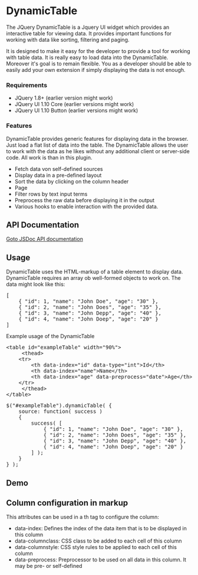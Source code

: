 DynamicTable
============

The JQuery DynamicTable is a Jquery UI widget which provides an interactive table for viewing data.
It provides important functions for working with data like sorting, filtering and paging. 

It is designed to make it easy for the developer to provide a tool for working with table data. It is really easy to load data into the DynamicTable. Moreover it's goal is to remain flexible. You as a developer should be able to easily add your own extension if simply displaying the data is not enough.

### Requirements

- JQuery 1.8+ (earlier version might work)
- JQuery UI 1.10 Core (earlier versions might work)
- JQuery UI 1.10 Button  (earlier versions might work)

### Features

DynamicTable provides generic features for displaying data in the browser. Just load a flat list of data into the table. The DynamicTable allows the user to work with the data as he likes without any additional client or server-side code. All work is than in this plugin.

- Fetch data von self-defined sources
- Display data in a pre-defined layout
- Sort the data by clicking on the column header
- Page 
- Filter rows by text input terms
- Preprocess the raw data before displaying it in the output
- Various hooks to enable interaction with the provided data.

## API Documentation

<a href="http://bjoernruberg.github.io/DynamicTable/src/out/custom.dynamicTable.html">Goto JSDoc API documentation</a>

## Usage

DynamicTable uses the HTML-markup of a table element to display data. DynamicTable requires an array ob well-formed objects to work on. The data might look like this:

<pre>
[
	{ "id": 1, "name": "John Doe", "age": "30" },
	{ "id": 2, "name": "John Does", "age": "35" },
	{ "id": 3, "name": "John Depp", "age": "40" },
	{ "id": 4, "name": "John Doep", "age": "20" }
]
</pre>

Example usage of the DynamicTable
<pre>
&lt;table id=&quot;exampleTable&quot; width=&quot;90%&quot;&gt;
     &lt;thead&gt;
	&lt;tr&gt;
	    &lt;th data-index=&quot;id&quot; data-type=&quot;int&quot;&gt;Id&lt;/th&gt;
	    &lt;th data-index=&quot;name&quot;&gt;Name&lt;/th&gt;
	    &lt;th data-index=&quot;age&quot; data-preprocess=&quot;date&quot;&gt;Age&lt;/th&gt;
	&lt;/tr&gt;
     &lt;/thead&gt;
&lt;/table&gt;	
</pre>

<pre>
$("#exampleTable").dynamicTable( {
	source: function( success )
	{
		success( [
			{ "id": 1, "name": "John Doe", "age": "30" },
			{ "id": 2, "name": "John Does", "age": "35" },
			{ "id": 3, "name": "John Depp", "age": "40" },
			{ "id": 4, "name": "John Doep", "age": "20" }
		] );
	}
} );
</pre>

## Demo

<link href="lib/jquery-ui-1.10.3.core.css" rel="stylesheet" type="text/css" />
<link href="lib/jquery-ui-1.10.3.button.css" rel="stylesheet" type="text/css" />
<link href="src/jquery.dynamictable.css" rel="stylesheet" type="text/css" />
<script src="lib/jquery-2.0.3.js"></script>
<script src="lib/jquery-ui-1.10.3.core.js"></script>
<script src="lib/jquery-ui-1.10.3.button.js"></script>
<script src="src/jquery.dynamictable.js"></script>

## Column configuration in markup

This attributes can be used in a th tag to configure the column:
- data-index: Defines the index of the data item that is to be displayed in this column
- data-columnclass: CSS class to be added to each cell of this column
- data-columnstyle: CSS style rules to be applied to each cell of this column
- data-preprocess: Preprocessor to be used on all data in this column. It may be pre- or self-defined
